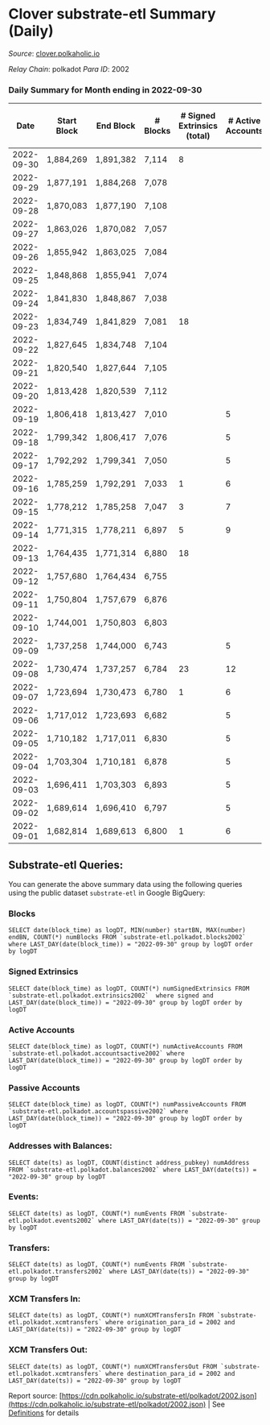 # Clover substrate-etl Summary (Daily)

_Source_: [clover.polkaholic.io](https://clover.polkaholic.io)

*Relay Chain*: polkadot
*Para ID*: 2002



### Daily Summary for Month ending in 2022-09-30


| Date | Start Block | End Block | # Blocks | # Signed Extrinsics (total) | # Active Accounts | # Passive | # New | # Addresses with Balances | # Events | # Transfers | # XCM Transfers In | # XCM Transfers Out | Issues | 
| ---- | ----------- | --------- | -------- | --------------------------- | ----------------- | --------- | ----- | ------------------------- | -------- | ----------- | ------------------ | ------------------- | ------ |
| 2022-09-30 | 1,884,269 | 1,891,382 | 7,114 | 8 |  |  |  | 3,719 | 16,289 | 31 ($22,247.68) |   |   |  |
| 2022-09-29 | 1,877,191 | 1,884,268 | 7,078 |  |  |  |  |  | 16,320 | 32 ($9,365.56) |   |   |  |
| 2022-09-28 | 1,870,083 | 1,877,190 | 7,108 |  |  |  |  |  | 16,189 | 22 ($1,561.48) |   |   |  |
| 2022-09-27 | 1,863,026 | 1,870,082 | 7,057 |  |  |  |  |  | 16,230 | 17 ($3,704.72) |   |   |  |
| 2022-09-26 | 1,855,942 | 1,863,025 | 7,084 |  |  |  |  |  | 16,047 | 25 ($23,434.96) |   |   |  |
| 2022-09-25 | 1,848,868 | 1,855,941 | 7,074 |  |  |  |  |  | 15,334 | 9 ($55.12) |   |   |  |
| 2022-09-24 | 1,841,830 | 1,848,867 | 7,038 |  |  |  |  |  | 15,218 | 13 ($1,300.72) |   |   |  |
| 2022-09-23 | 1,834,749 | 1,841,829 | 7,081 | 18 |  |  |  |  | 16,150 | 19 ($3,045.05) |   |   |  |
| 2022-09-22 | 1,827,645 | 1,834,748 | 7,104 |  |  |  |  |  | 15,576 | 18 ($364.16) |   |   |  |
| 2022-09-21 | 1,820,540 | 1,827,644 | 7,105 |  |  |  |  |  | 16,003 | 10 ($1,795.78) |   |   |  |
| 2022-09-20 | 1,813,428 | 1,820,539 | 7,112 |  |  |  |  |  | 15,799 | 19 ($21,405.25) |   |   |  |
| 2022-09-19 | 1,806,418 | 1,813,427 | 7,010 |  | 5 |  |  | 3,696 | 15,600 | 20 ($2,588.53) |   |   |  |
| 2022-09-18 | 1,799,342 | 1,806,417 | 7,076 |  | 5 |  |  | 3,695 | 15,484 | 16 ($11,695.34) |   |   |  |
| 2022-09-17 | 1,792,292 | 1,799,341 | 7,050 |  | 5 |  |  | 3,694 | 15,158 | 17 ($2,943.31) |   |   |  |
| 2022-09-16 | 1,785,259 | 1,792,291 | 7,033 | 1 | 6 |  |  | 3,693 | 15,377 | 23 ($21,561.17) |   |   |  |
| 2022-09-15 | 1,778,212 | 1,785,258 | 7,047 | 3 | 7 |  |  | 3,691 | 16,368 | 93 ($27,172.43) | 2 ($0.68) | 2 ($2.81) |  |
| 2022-09-14 | 1,771,315 | 1,778,211 | 6,897 | 5 | 9 |  |  | 3,678 | 15,201 | 23 ($1,082.83) |   | 3  |  |
| 2022-09-13 | 1,764,435 | 1,771,314 | 6,880 | 18 |  |  |  | 3,673 | 16,145 | 63 ($8,192.17) |   |   |  |
| 2022-09-12 | 1,757,680 | 1,764,434 | 6,755 |  |  |  |  |  | 15,510 | 32 ($8,147.54) |   |   |  |
| 2022-09-11 | 1,750,804 | 1,757,679 | 6,876 |  |  |  |  |  | 15,157 | 20 ($5,481.08) |   |   |  |
| 2022-09-10 | 1,744,001 | 1,750,803 | 6,803 |  |  |  |  |  | 14,974 | 13 ($19,144.97) |   |   |  |
| 2022-09-09 | 1,737,258 | 1,744,000 | 6,743 |  | 5 |  |  | 3,668 | 15,299 | 40 ($7,861.47) |   |   |  |
| 2022-09-08 | 1,730,474 | 1,737,257 | 6,784 | 23 | 12 |  |  | 3,667 | 15,090 | 19 ($1,591.33) |   |   |  |
| 2022-09-07 | 1,723,694 | 1,730,473 | 6,780 | 1 | 6 |  |  | 3,667 | 15,009 | 23 ($13,324.37) |   |   |  |
| 2022-09-06 | 1,717,012 | 1,723,693 | 6,682 |  | 5 |  |  | 3,666 | 15,587 | 41 ($10,456.89) |   |   |  |
| 2022-09-05 | 1,710,182 | 1,717,011 | 6,830 |  | 5 |  |  | 3,656 | 15,224 | 36 ($4,941.81) |   |   |  |
| 2022-09-04 | 1,703,304 | 1,710,181 | 6,878 |  | 5 |  |  | 3,652 | 15,966 | 53 ($17,254.44) |   |   |  |
| 2022-09-03 | 1,696,411 | 1,703,303 | 6,893 |  | 5 |  |  | 3,651 | 15,175 | 26 ($6,234.17) |   |   |  |
| 2022-09-02 | 1,689,614 | 1,696,410 | 6,797 |  | 5 |  |  | 3,651 | 15,221 | 17 ($6,472.70) |   |   |  |
| 2022-09-01 | 1,682,814 | 1,689,613 | 6,800 | 1 | 6 |  |  | 3,651 | 15,229 | 20 ($7,133.86) |   |   |  |

## Substrate-etl Queries:
You can generate the above summary data using the following queries using the public dataset `substrate-etl` in Google BigQuery:


### Blocks
```
SELECT date(block_time) as logDT, MIN(number) startBN, MAX(number) endBN, COUNT(*) numBlocks FROM `substrate-etl.polkadot.blocks2002`  where LAST_DAY(date(block_time)) = "2022-09-30" group by logDT order by logDT
```


### Signed Extrinsics
```
SELECT date(block_time) as logDT, COUNT(*) numSignedExtrinsics FROM `substrate-etl.polkadot.extrinsics2002`  where signed and LAST_DAY(date(block_time)) = "2022-09-30" group by logDT order by logDT
```


### Active Accounts
```
SELECT date(block_time) as logDT, COUNT(*) numActiveAccounts FROM `substrate-etl.polkadot.accountsactive2002` where LAST_DAY(date(block_time)) = "2022-09-30" group by logDT order by logDT
```


### Passive Accounts
```
SELECT date(block_time) as logDT, COUNT(*) numPassiveAccounts FROM `substrate-etl.polkadot.accountspassive2002` where LAST_DAY(date(block_time)) = "2022-09-30" group by logDT order by logDT
```


### Addresses with Balances:
```
SELECT date(ts) as logDT, COUNT(distinct address_pubkey) numAddress FROM `substrate-etl.polkadot.balances2002` where LAST_DAY(date(ts)) = "2022-09-30" group by logDT
```


### Events:
```
SELECT date(ts) as logDT, COUNT(*) numEvents FROM `substrate-etl.polkadot.events2002` where LAST_DAY(date(ts)) = "2022-09-30" group by logDT
```


### Transfers:
```
SELECT date(ts) as logDT, COUNT(*) numEvents FROM `substrate-etl.polkadot.transfers2002` where LAST_DAY(date(ts)) = "2022-09-30" group by logDT
```


### XCM Transfers In:
```
SELECT date(ts) as logDT, COUNT(*) numXCMTransfersIn FROM `substrate-etl.polkadot.xcmtransfers` where origination_para_id = 2002 and LAST_DAY(date(ts)) = "2022-09-30" group by logDT
```


### XCM Transfers Out:
```
SELECT date(ts) as logDT, COUNT(*) numXCMTransfersOut FROM `substrate-etl.polkadot.xcmtransfers` where destination_para_id = 2002 and LAST_DAY(date(ts)) = "2022-09-30" group by logDT
```



Report source: [https://cdn.polkaholic.io/substrate-etl/polkadot/2002.json](https://cdn.polkaholic.io/substrate-etl/polkadot/2002.json) | See [Definitions](/DEFINITIONS.md) for details

